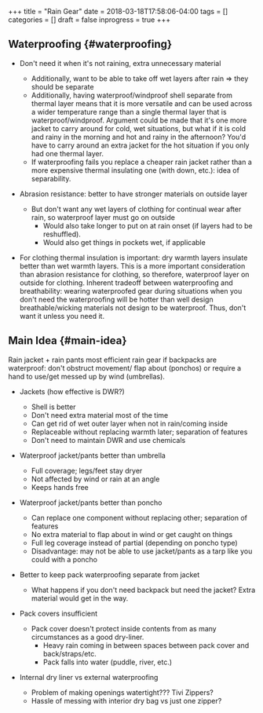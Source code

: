 +++
title = "Rain Gear"
date = 2018-03-18T17:58:06-04:00
tags = []
categories = []
draft = false
inprogress = true
+++

[//]: # (tags = ["essential gear", "gear cluster", "clothing"], categories = ["Gear"])

## Waterproofing {#waterproofing}

-   Don't need it when it's not raining, extra unnecessary material
    -   Additionally, want to be able to take off wet layers after rain ⇒ they should be separate
    -   Additionally, having waterproof/windproof shell separate from thermal layer means that it is more versatile and can be used across a wider temperature range than a single thermal layer that is waterproof/windproof. Argument could be made that it's one more jacket to carry around for cold, wet situations, but what if it is cold and rainy in the morning and hot and rainy in the afternoon? You'd have to carry around an extra jacket for the hot situation if you only had one thermal layer.
    -   If waterproofing fails you replace a cheaper rain jacket rather than a more expensive thermal insulating one (with down, etc.): idea of separability.

-   Abrasion resistance: better to have stronger materials on outside layer
    -   But don't want any wet layers of clothing for continual wear after rain, so waterproof layer must go on outside
        -   Would also take longer to put on at rain onset (if layers had to be reshuffled).
        -   Would also get things in pockets wet, if applicable

-   For clothing thermal insulation is important: dry warmth layers insulate better than wet warmth layers. This is a more important consideration than abrasion resistance for clothing, so therefore, waterproof layer on outside for clothing. Inherent tradeoff between waterproofing and breathability: wearing waterproofed gear during situations when you don't need the waterproofing will be hotter than well design breathable/wicking materials not design to be waterproof. Thus, don't want it unless you need it.


## Main Idea {#main-idea}

Rain jacket + rain pants most efficient rain gear if backpacks are waterproof: don't obstruct movement/ flap about (ponchos) or require a hand to use/get messed up by wind (umbrellas).

-   Jackets (how effective is DWR?)
    -   Shell is better
    -   Don't need extra material most of the time
    -   Can get rid of wet outer layer when not in rain/coming inside
    -   Replaceable without replacing warmth later; separation of features
    -   Don't need to maintain DWR and use chemicals

-   Waterproof jacket/pants better than umbrella
    -   Full coverage; legs/feet stay dryer
    -   Not affected by wind or rain at an angle
    -   Keeps hands free

-   Waterproof jacket/pants better than poncho
    -   Can replace one component without replacing other; separation of features
    -   No extra material to flap about in wind or get caught on things
    -   Full leg coverage instead of partial (depending on poncho type)
    -   Disadvantage: may not be able to use jacket/pants as a tarp like you could with a poncho

-   Better to keep pack waterproofing separate from jacket
    -   What happens if you don't need backpack but need the jacket? Extra material would get in the way.

-   Pack covers insufficient
    -   Pack cover doesn't protect inside contents from as many circumstances as a good dry-liner.
        -   Heavy rain coming in between spaces between pack cover and back/straps/etc.
        -   Pack falls into water (puddle, river, etc.)

-   Internal dry liner vs external waterproofing
    -   Problem of making openings watertight??? Tivi Zippers?
    -   Hassle of messing with interior dry bag vs just one zipper?
